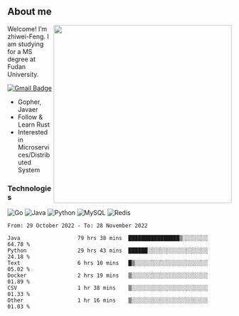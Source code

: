 ## About me

<img align="right" src="https://github-readme-stats-zhiwei-feng.vercel.app/api?username=zhiwei-Feng&show_icons=true" width="400" />

Welcome! I’m zhiwei-Feng. I am studying for a MS degree at Fudan University.  

[![Gmail Badge](https://img.shields.io/badge/-zhiwei.feng1995@gmail.com-c14438?style=flat-square&logo=Gmail&logoColor=white&link=mailto:zhiwei.feng1995@gmail.com)](mailto:zhiwei.feng1995@gmail.com)

- Gopher, Javaer
- Follow & Learn Rust
- Interested in Microservices/Distributed System


### Technologies
![Go](https://img.shields.io/badge/-Go-000000?style=flat-square&logo=go)
![Java](https://img.shields.io/badge/-java-E34A86?style=flat-square&logo=java)
![Python](https://img.shields.io/badge/-Python-black?style=flat-square&logo=Python)
![MySQL](https://img.shields.io/badge/-MySQL-orange?style=flat-square&logo=MySQL)
![Redis](https://img.shields.io/badge/-Redis-black?style=flat-square&logo=Redis)




  
<!--START_SECTION:waka-->

```text
From: 29 October 2022 - To: 28 November 2022

Java                  79 hrs 38 mins  ████████████████▒░░░░░░░░   64.78 %
Python                29 hrs 43 mins  ██████░░░░░░░░░░░░░░░░░░░   24.18 %
Text                  6 hrs 10 mins   █▒░░░░░░░░░░░░░░░░░░░░░░░   05.02 %
Docker                2 hrs 19 mins   ▒░░░░░░░░░░░░░░░░░░░░░░░░   01.89 %
CSV                   1 hr 38 mins    ▒░░░░░░░░░░░░░░░░░░░░░░░░   01.33 %
Other                 1 hr 16 mins    ▒░░░░░░░░░░░░░░░░░░░░░░░░   01.03 %
```

<!--END_SECTION:waka-->
</p>



<!--
[![github stats](https://github-readme-stats.vercel.app/api?username=zhiwei-Feng&theme=tokyonight&show_icons=true)](https://github.com/anuraghazra/github-readme-stats)
-->




<!--
**zhiwei-Feng/zhiwei-Feng** is a ✨ _special_ ✨ repository because its `README.md` (this file) appears on your GitHub profile.

Here are some ideas to get you started:

- 🔭 I’m currently working on ...
- 🌱 I’m currently learning ...
- 👯 I’m looking to collaborate on ...
- 🤔 I’m looking for help with ...
- 💬 Ask me about ...
- 📫 How to reach me: ...
- 😄 Pronouns: ...
- ⚡ Fun fact: ...
-->



